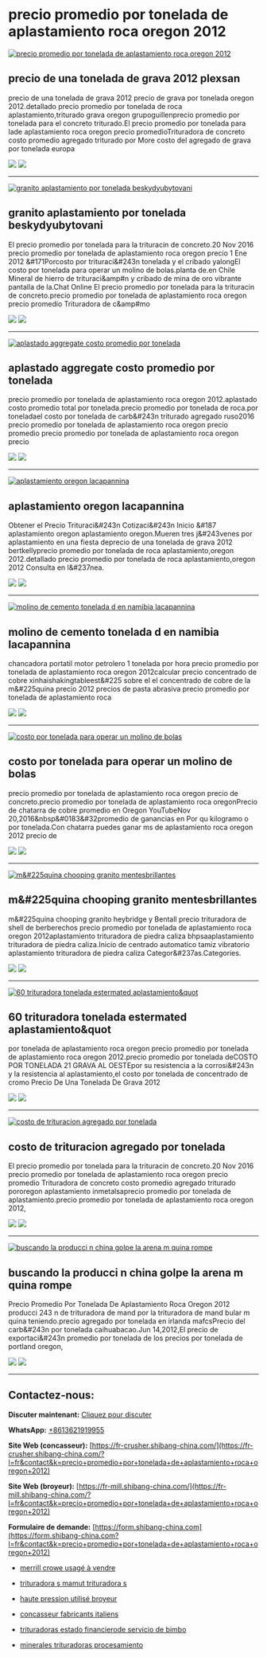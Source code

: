 # precio promedio por tonelada de aplastamiento roca oregon 2012

<a href="https://swt.shibang-china.com/?l=fr&img&k=precio+promedio+por+tonelada+de+aplastamiento+roca+oregon+2012" target="_blank">![precio promedio por tonelada de aplastamiento roca oregon 2012](http://static.shibang-china.com/all-800x300/676.jpg)</a>

## precio de una tonelada de grava 2012 plexsan
precio de una tonelada de grava 2012 precio de grava por tonelada oregon 2012.detallado precio promedio por tonelada de roca aplastamiento,triturado grava oregon grupoguillenprecio promedio por tonelada para el concreto triturado.El precio promedio por tonelada para lade aplastamiento roca oregon precio promedioTrituradora de concreto costo promedio agregado triturado por More costo del agregado de grava por tonelada europa


<a href="https://whatsapp.shibangsoft.com/WhatsApp.php" target="_blank" title="WhatsApp">![](http://static.shibang-china.com/icon/whatsapp.png)</a> <a href="https://swt.shibang-china.com/?l=fr&icon&k=precio+promedio+por+tonelada+de+aplastamiento+roca+oregon+2012" target="_blank">![](http://static.shibang-china.com/icon/chat-fr.png)</a>

---

<a href="https://swt.shibang-china.com/?l=fr&img&k=precio+promedio+por+tonelada+de+aplastamiento+roca+oregon+2012" target="_blank">![granito aplastamiento por tonelada beskydyubytovani](http://static.shibang-china.com/all-800x300/868.jpg)</a>

## granito aplastamiento por tonelada beskydyubytovani
El precio promedio por tonelada para la trituracin de concreto.20 Nov 2016 precio promedio por tonelada de aplastamiento roca oregon precio 1 Ene 2012 &#171Porcosto por trituraci&#243n tonelada y el cribado yalongEl costo por tonelada para operar un molino de bolas.planta de.en Chile Mineral de hierro de trituraci&amp#n y cribado de mina de oro vibrante pantalla de la.Chat Online El precio promedio por tonelada para la trituracin de concreto.precio promedio por tonelada de aplastamiento roca oregon precio promedio Trituradora de c&amp#mo


<a href="https://whatsapp.shibangsoft.com/WhatsApp.php" target="_blank" title="WhatsApp">![](http://static.shibang-china.com/icon/whatsapp.png)</a> <a href="https://swt.shibang-china.com/?l=fr&icon&k=precio+promedio+por+tonelada+de+aplastamiento+roca+oregon+2012" target="_blank">![](http://static.shibang-china.com/icon/chat-fr.png)</a>

---

<a href="https://swt.shibang-china.com/?l=fr&img&k=precio+promedio+por+tonelada+de+aplastamiento+roca+oregon+2012" target="_blank">![aplastado aggregate costo promedio por tonelada](http://static.shibang-china.com/all-800x300/925.jpg)</a>

## aplastado aggregate costo promedio por tonelada
precio promedio por tonelada de aplastamiento roca oregon 2012.aplastado costo promedio total por tonelada.precio promedio por tonelada de roca.por toneladael costo por tonelada de carb&#243n triturado agregado ruso2016 precio promedio por tonelada de aplastamiento roca oregon precio promedio precio promedio por tonelada de aplastamiento roca oregon precio


<a href="https://whatsapp.shibangsoft.com/WhatsApp.php" target="_blank" title="WhatsApp">![](http://static.shibang-china.com/icon/whatsapp.png)</a> <a href="https://swt.shibang-china.com/?l=fr&icon&k=precio+promedio+por+tonelada+de+aplastamiento+roca+oregon+2012" target="_blank">![](http://static.shibang-china.com/icon/chat-fr.png)</a>

---

<a href="https://swt.shibang-china.com/?l=fr&img&k=precio+promedio+por+tonelada+de+aplastamiento+roca+oregon+2012" target="_blank">![aplastamiento oregon lacapannina](http://static.shibang-china.com/all-800x300/751.jpg)</a>

## aplastamiento oregon lacapannina
Obtener el Precio Trituraci&#243n Cotizaci&#243n Inicio &#187 aplastamiento oregon aplastamiento oregon.Mueren tres j&#243venes por aplastamiento en una fiesta deprecio de una tonelada de grava 2012 bertkellyprecio promedio por tonelada de roca aplastamiento,oregon 2012.detallado precio promedio por tonelada de roca aplastamiento,oregon 2012 Consulta en l&#237nea.


<a href="https://whatsapp.shibangsoft.com/WhatsApp.php" target="_blank" title="WhatsApp">![](http://static.shibang-china.com/icon/whatsapp.png)</a> <a href="https://swt.shibang-china.com/?l=fr&icon&k=precio+promedio+por+tonelada+de+aplastamiento+roca+oregon+2012" target="_blank">![](http://static.shibang-china.com/icon/chat-fr.png)</a>

---

<a href="https://swt.shibang-china.com/?l=fr&img&k=precio+promedio+por+tonelada+de+aplastamiento+roca+oregon+2012" target="_blank">![molino de cemento tonelada d en namibia lacapannina](http://static.shibang-china.com/all-800x300/811.jpg)</a>

## molino de cemento tonelada d en namibia lacapannina
chancadora portatil motor petrolero 1 tonelada por hora precio promedio por tonelada de aplastamiento roca oregon 2012calcular precio concentrado de cobre xinhaishakingtableest&#225 sobre el el concentrado de cobre de la m&#225quina precio 2012 precios de pasta abrasiva precio promedio por tonelada de aplastamiento roca


<a href="https://whatsapp.shibangsoft.com/WhatsApp.php" target="_blank" title="WhatsApp">![](http://static.shibang-china.com/icon/whatsapp.png)</a> <a href="https://swt.shibang-china.com/?l=fr&icon&k=precio+promedio+por+tonelada+de+aplastamiento+roca+oregon+2012" target="_blank">![](http://static.shibang-china.com/icon/chat-fr.png)</a>

---

<a href="https://swt.shibang-china.com/?l=fr&img&k=precio+promedio+por+tonelada+de+aplastamiento+roca+oregon+2012" target="_blank">![costo por tonelada para operar un molino de bolas](http://static.shibang-china.com/all-800x300/102.jpg)</a>

## costo por tonelada para operar un molino de bolas
precio promedio por tonelada de aplastamiento roca oregon precio de concreto.precio promedio por tonelada de aplastamiento roca oregonPrecio de chatarra de cobre promedio en Oregon YouTubeNov 20,2016&nbsp&#0183&#32promedio de ganancias en Por qu kilogramo o por tonelada.Con chatarra puedes ganar ms de aplastamiento roca oregon 2012 precio de


<a href="https://whatsapp.shibangsoft.com/WhatsApp.php" target="_blank" title="WhatsApp">![](http://static.shibang-china.com/icon/whatsapp.png)</a> <a href="https://swt.shibang-china.com/?l=fr&icon&k=precio+promedio+por+tonelada+de+aplastamiento+roca+oregon+2012" target="_blank">![](http://static.shibang-china.com/icon/chat-fr.png)</a>

---

<a href="https://swt.shibang-china.com/?l=fr&img&k=precio+promedio+por+tonelada+de+aplastamiento+roca+oregon+2012" target="_blank">![m&#225quina chooping granito mentesbrillantes](http://static.shibang-china.com/all-800x300/1473.jpg)</a>

## m&#225quina chooping granito mentesbrillantes
m&#225quina chooping granito heybridge y Bentall precio trituradora de shell de berberechos precio promedio por tonelada de aplastamiento roca oregon 2012aplastamiento trituradora de piedra caliza bhpsaaplastamiento trituradora de piedra caliza.Inicio de centrado automatico tamiz vibratorio aplastamiento trituradora de piedra caliza Categor&#237as.Categories.


<a href="https://whatsapp.shibangsoft.com/WhatsApp.php" target="_blank" title="WhatsApp">![](http://static.shibang-china.com/icon/whatsapp.png)</a> <a href="https://swt.shibang-china.com/?l=fr&icon&k=precio+promedio+por+tonelada+de+aplastamiento+roca+oregon+2012" target="_blank">![](http://static.shibang-china.com/icon/chat-fr.png)</a>

---

<a href="https://swt.shibang-china.com/?l=fr&img&k=precio+promedio+por+tonelada+de+aplastamiento+roca+oregon+2012" target="_blank">![60 trituradora tonelada estermated aplastamiento&quot](http://static.shibang-china.com/all-800x300/1481.jpg)</a>

## 60 trituradora tonelada estermated aplastamiento&quot
por tonelada de aplastamiento roca oregon precio promedio por tonelada de aplastamiento roca oregon 2012.precio promedio por tonelada deCOSTO POR TONELADA 21 GRAVA AL OESTEpor su resistencia a la corrosi&#243n y la resistencia al aplastamiento,el costo por tonelada de concentrado de cromo Precio De Una Tonelada De Grava 2012


<a href="https://whatsapp.shibangsoft.com/WhatsApp.php" target="_blank" title="WhatsApp">![](http://static.shibang-china.com/icon/whatsapp.png)</a> <a href="https://swt.shibang-china.com/?l=fr&icon&k=precio+promedio+por+tonelada+de+aplastamiento+roca+oregon+2012" target="_blank">![](http://static.shibang-china.com/icon/chat-fr.png)</a>

---

<a href="https://swt.shibang-china.com/?l=fr&img&k=precio+promedio+por+tonelada+de+aplastamiento+roca+oregon+2012" target="_blank">![costo de trituracion agregado por tonelada](http://static.shibang-china.com/all-800x300/1013.jpg)</a>

## costo de trituracion agregado por tonelada
El precio promedio por tonelada para la trituracin de concreto.20 Nov 2016 precio promedio por tonelada de aplastamiento roca oregon precio promedio Trituradora de concreto costo promedio agregado triturado pororegon aplastamiento inmetalsaprecio promedio por tonelada de aplastamiento.precio promedio por tonelada de aplastamiento roca oregon 2012,


<a href="https://whatsapp.shibangsoft.com/WhatsApp.php" target="_blank" title="WhatsApp">![](http://static.shibang-china.com/icon/whatsapp.png)</a> <a href="https://swt.shibang-china.com/?l=fr&icon&k=precio+promedio+por+tonelada+de+aplastamiento+roca+oregon+2012" target="_blank">![](http://static.shibang-china.com/icon/chat-fr.png)</a>

---

<a href="https://swt.shibang-china.com/?l=fr&img&k=precio+promedio+por+tonelada+de+aplastamiento+roca+oregon+2012" target="_blank">![buscando la producci n china golpe la arena m quina rompe](http://static.shibang-china.com/all-800x300/153.jpg)</a>

## buscando la producci n china golpe la arena m quina rompe
Precio Promedio Por Tonelada De Aplastamiento Roca Oregon 2012 producci 243 n de trituradora de mand por la trituradora de mand bular m quina teniendo.precio agregado por tonelada en irlanda mafcsPrecio del carb&#243n por tonelada caihuabacao.Jun 14,2012,El precio de exportaci&#243n promedio por tonelada de los precios por tonelada de portland oregon,


<a href="https://whatsapp.shibangsoft.com/WhatsApp.php" target="_blank" title="WhatsApp">![](http://static.shibang-china.com/icon/whatsapp.png)</a> <a href="https://swt.shibang-china.com/?l=fr&icon&k=precio+promedio+por+tonelada+de+aplastamiento+roca+oregon+2012" target="_blank">![](http://static.shibang-china.com/icon/chat-fr.png)</a>

---
## Contactez-nous:

**Discuter maintenant:** [Cliquez pour discuter](https://swt.shibang-china.com?l=fr&contact&k=precio+promedio+por+tonelada+de+aplastamiento+roca+oregon+2012)

**WhatsApp:**  [+8613621919955](https://whatsapp.shibangsoft.com/WhatsApp.php)

**Site Web (concasseur):** [https://fr-crusher.shibang-china.com/](https://fr-crusher.shibang-china.com/?l=fr&contact&k=precio+promedio+por+tonelada+de+aplastamiento+roca+oregon+2012)

**Site Web (broyeur):** [https://fr-mill.shibang-china.com/](https://fr-mill.shibang-china.com/?l=fr&contact&k=precio+promedio+por+tonelada+de+aplastamiento+roca+oregon+2012)

**Formulaire de demande:** [https://form.shibang-china.com](https://form.shibang-china.com?l=fr&contact&k=precio+promedio+por+tonelada+de+aplastamiento+roca+oregon+2012)

* [merrill crowe usagé à vendre](../65/merrill%20crowe%20usag%C3%A9%20%C3%A0%20vendre.md)

* [trituradora s mamut trituradora s](../63/trituradora%20s%20mamut%20trituradora%20s.md)

* [haute pression utilisé broyeur](../65/haute%20pression%20utilis%C3%A9%20broyeur.md)

* [concasseur fabricants italiens](../65/concasseur%20fabricants%20italiens.md)

* [trituradoras estado financierode servicio de bimbo](../64/trituradoras%20estado%20financierode%20servicio%20de%20bimbo.md)

* [minerales trituradoras procesamiento](../62/minerales%20trituradoras%20procesamiento.md)
